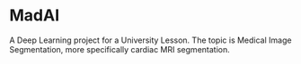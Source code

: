 # MadAI
A Deep Learning project for a University Lesson. The topic is Medical Image Segmentation, more specifically cardiac MRI segmentation.
